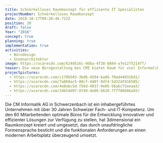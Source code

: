 ```yaml
---
title: Schnörkelloses Raumkonzept für effiziente IT Spezialisten
projectNumber: Schnörkelloses Raumkonzept
date: 2018-10-17T09:20:46.712Z
position: 20
draft: false
Year: "2016"
concept: true
planning: true
implementation: true
activities:
  - Bürodesign
  - Innenarchitektur
image: https://ucarecdn.com/624d516c-9dba-4f38-8844-a7e1275214ff/
teaser: Die neue Bürogestaltung bei CMI bietet Raum für viel Informatik Fachkompetenz
projectpictures:
  - https://ucarecdn.com/c178b583-3bd6-4504-ba86-70ad449316d1/
  - https://ucarecdn.com/7a868ac5-00cf-4d0f-9df4-5d32df816505/
  - https://ucarecdn.com/4e8abc5d-f56d-4937-9e05-56abc72eeaa3/
  - https://ucarecdn.com/24b54d97-8749-4e86-b620-7f7f86666a93/
---
```

Die CM Informatik AG in Schwerzenbach ist ein inhabergeführtes Unternehmen mit über 30 Jahren Schweizer Fach- und IT-Kompetenz. Um den 60 Mitarbeitenden optimale Büros für die Entwicklung innovativer und effizienter Lösungen zur Verfügung zu stellen, hat 3dimensional ein Raumkonzept kreiert und umgesetzt, das durch unaufdringliche Formensprache besticht und die funktionalen Anforderungen an einen modernen Arbeitsplatz überzeugend umsetzt.
